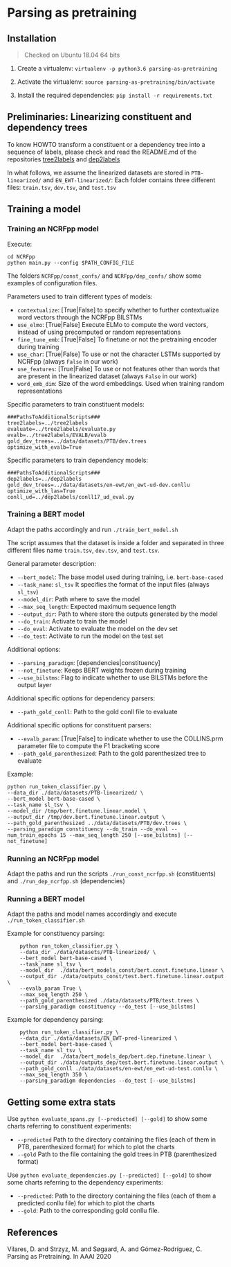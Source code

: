 # Parsing as pretraining

## Installation

> Checked on Ubuntu 18.04 64 bits

1. Create a virtualenv: `virtualenv -p python3.6 parsing-as-pretraining`

2. Activate the virtualenv: `source parsing-as-pretraining/bin/activate`

3. Install the required dependencies: `pip install -r requirements.txt`


## Preliminaries: Linearizing constituent and dependency trees

To know HOWTO transform a constituent or a dependency tree into a sequence of labels, please check and read the README.md of the repositories [tree2labels](https://github.com/aghie/tree2labels) and [dep2labels](https://github.com/mstrise/dep2label)

In what follows, we assume the linearized datasets are stored in `PTB-linearized/` and `EN_EWT-linearized/`: Each folder contains three different files: `train.tsv`, `dev.tsv`, and `test.tsv`

## Training a model

### Training an NCRFpp model

Execute: 

```
cd NCRFpp
python main.py --config $PATH_CONFIG_FILE
```

The folders `NCRFpp/const_confs/` and `NCRFpp/dep_confs/` show some examples of configuration files.


Parameters used to train different types of models:
- `contextualize`: [True|False] to specify whether to further contextualize word vectors through the NCRFpp BILSTMs
- `use_elmo`: [True|False] Execute ELMo to compute the word vectors, instead of using precomputed or random representations
- `fine_tune_emb`: [True|False] To finetune or not the pretraining encoder during training
- `use_char`: [True|False] To use or not the character LSTMs supported by NCRFpp (always `False` in our work)
- `use_features`: [True|False] To use or not features other than words that are present in the linearized dataset (always `False` in our work)
- `word_emb_dim`: Size of the word embeddings. Used when training random representations

Specific parameters to train constituent models:

```
###PathsToAdditionalScripts###
tree2labels=../tree2labels
evaluate=../tree2labels/evaluate.py
evalb=../tree2labels/EVALB/evalb
gold_dev_trees=../data/datasets/PTB/dev.trees
optimize_with_evalb=True
```

Specific parameters to train dependency models:

```
###PathsToAdditionalScripts###
dep2labels=../dep2labels
gold_dev_trees=../data/datasets/en-ewt/en_ewt-ud-dev.conllu
optimize_with_las=True
conll_ud=../dep2labels/conll17_ud_eval.py
```


### Training a BERT model

Adapt the paths accordingly and run `./train_bert_model.sh`

The script assumes that the dataset is inside a folder and separated in three different files name `train.tsv`, `dev.tsv`, and `test.tsv`.

General parameter description:

- `--bert_model`: The base model used during training, i.e. `bert-base-cased`
- `--task_name`: `sl_tsv` It specifies the format of the input files (always `sl_tsv`)
- `--model_dir`: Path where to save the model
- `--max_seq_length`: Expected maximum sequence length 
- `--output_dir`: Path to where store the outputs generated by the model
- `--do_train`: Activate to train the model
- `--do_eval`: Activate to evaluate the model on the dev set
- `--do_test`: Activate to run the model on the test set

Additional options:

- `--parsing_paradigm`: [dependencies|constituency]
- `--not_finetune`: Keeps BERT weights frozen during training
- `--use_bilstms`: Flag to indicate whether to use BILSTMs before the output layer


Additional specific options for dependency parsers:

- `--path_gold_conll`: Path to the gold conll file to evaluate


Additional specific options for constituent parsers:

- `--evalb_param`: [True|False] to indicate whether to use the COLLINS.prm parameter file to compute the F1 bracketing score
- `--path_gold_parenthesized`: Path to the gold parenthesized tree to evaluate


Example:

```
python run_token_classifier.py \
--data_dir ./data/datasets/PTB-linearized/ \
--bert_model bert-base-cased \
--task_name sl_tsv \
--model_dir /tmp/bert.finetune.linear.model \
--output_dir /tmp/dev.bert.finetune.linear.output \
--path_gold_parenthesized ../data/datasets/PTB/dev.trees \
--parsing_paradigm constituency --do_train --do_eval --num_train_epochs 15 --max_seq_length 250 [--use_bilstms] [--not_finetune]
```

### Running an NCRFpp model

Adapt the paths and run the scripts `./run_const_ncrfpp.sh` (constituents) and `./run_dep_ncrfpp.sh` (dependencies)

### Running a BERT model

Adapt the paths and model names accordingly and execute `./run_token_classifier.sh`

Example for constituency parsing:

```
	python run_token_classifier.py \
	--data_dir ./data/datasets/PTB-linearized/ \
	--bert_model bert-base-cased \
	--task_name sl_tsv \
	--model_dir  ./data/bert_models_const/bert.const.finetune.linear \
	--output_dir ./data/outputs_const/test.bert.finetune.linear.output \
    --evalb_param True \
    --max_seq_length 250 \
	--path_gold_parenthesized ./data/datasets/PTB/test.trees \
	--parsing_paradigm constituency --do_test [--use_bilstms]
```

Example for dependency parsing:

```
	python run_token_classifier.py \
	--data_dir ./data/datasets/EN_EWT-pred-linearized \
	--bert_model bert-base-cased \
	--task_name sl_tsv \
	--model_dir  ./data/bert_models_dep/bert.dep.finetune.linear \
	--output_dir ./data/outputs_dep/test.bert.finetune.linear.output \
	--path_gold_conll ./data/datasets/en-ewt/en_ewt-ud-test.conllu \
	--max_seq_length 350 \
	--parsing_paradigm dependencies --do_test [--use_bilstms]
```


## Getting some extra stats

Use `python evaluate_spans.py [--predicted] [--gold]` to show some charts referring to constituent experiments:

- `--predicted` Path to the directory containing the files (each of them in PTB, parenthesized format) for which to plot the charts
- `--gold` Path to the file containing the gold trees in PTB (parenthesized format)


Use `python evaluate_dependencies.py [--predicted] [--gold]` to show some charts referring to the dependency experiments:
- `--predicted`: Path to the directory containing the files (each of them a predicted conllu file) for which to plot the charts
- `--gold`: Path to the corresponding gold conllu file.



## References

Vilares, D. and Strzyz, M. and Søgaard, A. and Gómez-Rodríguez, C. Parsing as Pretraining. In AAAI 2020